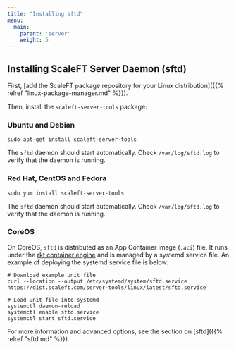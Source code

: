 ```yaml
---
title: "Installing sftd"
menu:
  main:
    parent: 'server'
    weight: 5
---
```


## Installing ScaleFT Server Daemon (sftd)

First, [add the ScaleFT package repository for your Linux distribution]({{% relref "linux-package-manager.md" %}}).

Then, install the `scaleft-server-tools` package:

### Ubuntu and Debian

```
sudo apt-get install scaleft-server-tools
```

The `sftd` daemon should start automatically. Check `/var/log/sftd.log` to verify that the daemon is running.

### Red Hat, CentOS and Fedora

```
sudo yum install scaleft-server-tools
```

The `sftd` daemon should start automatically. Check `/var/log/sftd.log` to verify that the daemon is running.

### CoreOS

On CoreOS, `sftd` is distributed as an App Container image (`.aci`) file. It runs under the [rkt container engine](https://coreos.com/rkt/) and is managed by a systemd service file.  An example of deploying the systemd service file is below:

```
# Download example unit file
curl --location --output /etc/systemd/system/sftd.service https://dist.scaleft.com/server-tools/linux/latest/sftd.service

# Load unit file into systemd
systemctl daemon-reload
systemctl enable sftd.service
systemctl start sftd.service
```

For more information and advanced options, see the section on [sftd]({{% relref "sftd.md" %}}).
